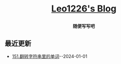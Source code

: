 **<p align="center">[Leo1226's Blog]()</p>**
====

**<p align="center">随便写写吧</p>**

## 最近更新
- [151.翻转字符串里的单词](https://github.com/Lookofsea/Issuesblog/issues/2)--2024-01-01
